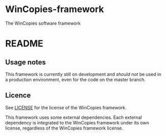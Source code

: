 WinCopies-framework
===================

The WinCopies software framework

README
======

Usage notes
-----------

This framework is currently still on development and *should not* be used in a production environment, even for the code on the master branch.

Licence
-------

See [LICENSE](https://github.com/pierresprim/WinCopies-framework/blob/master/LICENSE) for the license of the WinCopies framework.

This framework uses some external dependencies. Each external dependency is integrated to the WinCopies framework under its own license, regardless of the WinCopies framework license.